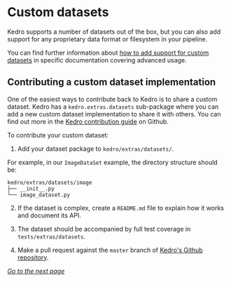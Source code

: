 # Custom datasets

Kedro supports a number of datasets out of the box, but you can also add support for any proprietary data format or filesystem in your pipeline.

You can find further information about [how to add support for custom datasets](https://kedro.readthedocs.io/en/stable/07_extend_kedro/03_custom_datasets.html) in specific documentation covering advanced usage.

## Contributing a custom dataset implementation

One of the easiest ways to contribute back to Kedro is to share a custom dataset. Kedro has a `kedro.extras.datasets` sub-package where you can add a new custom dataset implementation to share it with others. You can find out more in the [Kedro contribution guide](https://github.com/kedro-org/kedro/blob/main/CONTRIBUTING.md) on Github.

To contribute your custom dataset:

1. Add your dataset package to `kedro/extras/datasets/`.

For example, in our `ImageDataSet` example, the directory structure should be:

```
kedro/extras/datasets/image
├── __init__.py
└── image_dataset.py
```

2. If the dataset is complex, create a `README.md` file to explain how it works and document its API.

3. The dataset should be accompanied by full test coverage in `tests/extras/datasets`.

4. Make a pull request against the `master` branch of [Kedro's Github repository](https://github.com/kedro-org/kedro).


_[Go to the next page](./14_custom_cli_commands.md)_

